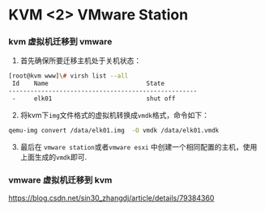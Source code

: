 # KVM <2> VMware Station 

### kvm 虚拟机迁移到 vmware

1. 首先确保所要迁移主机处于关机状态：

```bash
[root@kvm www]\# virsh list --all
 Id    Name                           State
----------------------------------------------------
 -     elk01                          shut off
```

2. 将kvm下`img`文件格式的虚拟机转换成`vmdk`格式，命令如下：

```bash
qemu-img convert /data/elk01.img  -O vmdk /data/elk01.vmdk 
```

3. 最后在 `vmware station`或者`vmware esxi` 中创建一个相同配置的主机，使用上面生成的`vmdk`即可.

### vmware 虚拟机迁移到 kvm

https://blog.csdn.net/sin30_zhangdj/article/details/79384360